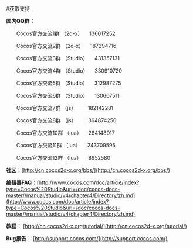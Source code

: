 #获取支持


**国内QQ群：**

   &emsp;&emsp;Cocos官方交流1群  （2d-x）	           &emsp;136017252

   &emsp;&emsp;Cocos官方交流2群  （2d-x）	           &emsp;187294716

   &emsp;&emsp;Cocos官方交流3群  （Studio）	           &emsp;431357131

   &emsp;&emsp;Cocos官方交流4群  （Studio）          &emsp;330910720

   &emsp;&emsp;Cocos官方交流5群  （Studio）           &emsp;312987275

   &emsp;&emsp;Cocos官方交流6群 （Studio）          &emsp;130607511

   &emsp;&emsp;Cocos官方交流7群  （js）	               &emsp;&emsp;182142281

   &emsp;&emsp;Cocos官方交流8群  （js）	               &emsp;&emsp;364874256

   &emsp;&emsp;Cocos官方交流10群 （lua）	           &emsp;284148017

   &emsp;&emsp;Cocos官方交流11群 （lua）	           &emsp;243709595

   &emsp;&emsp;Cocos官方交流12群 （lua）	           &emsp;8952580

 **社区**：[http://cn.cocos2d-x.org/bbs/](http://cn.cocos2d-x.org/bbs/)

**编辑器FAQ：**[http://www.cocos.com/doc/article/index?type=Cocos%20Studio&url=/doc/cocos-docs-master//manual/studio/v4/chapter4/Directory/zh.md](http://www.cocos.com/doc/article/index?type=Cocos%20Studio&url=/doc/cocos-docs-master//manual/studio/v4/chapter4/Directory/zh.md)

**教程：** [http://cn.cocos2d-x.org/tutorial/](http://cn.cocos2d-x.org/tutorial/)

**Bug报告：** [http://support.cocos.com/](http://support.cocos.com/)


